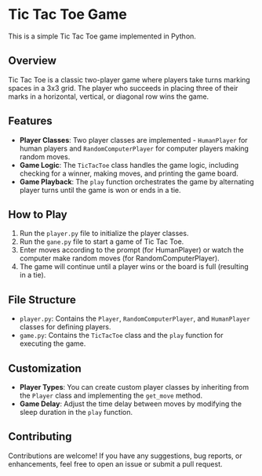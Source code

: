 # Tic Tac Toe Game

This is a simple Tic Tac Toe game implemented in Python.

## Overview

Tic Tac Toe is a classic two-player game where players take turns marking spaces in a 3x3 grid. The player who succeeds in placing three of their marks in a horizontal, vertical, or diagonal row wins the game.

## Features

- **Player Classes**: Two player classes are implemented - `HumanPlayer` for human players and `RandomComputerPlayer` for computer players making random moves.
- **Game Logic**: The `TicTacToe` class handles the game logic, including checking for a winner, making moves, and printing the game board.
- **Game Playback**: The `play` function orchestrates the game by alternating player turns until the game is won or ends in a tie.

## How to Play

1. Run the `player.py` file to initialize the player classes.
2. Run the `gane.py` file to start a game of Tic Tac Toe.
3. Enter moves according to the prompt (for HumanPlayer) or watch the computer make random moves (for RandomComputerPlayer).
4. The game will continue until a player wins or the board is full (resulting in a tie).

## File Structure

- `player.py`: Contains the `Player`, `RandomComputerPlayer`, and `HumanPlayer` classes for defining players.
- `game.py`: Contains the `TicTacToe` class and the `play` function for executing the game.

## Customization

- **Player Types**: You can create custom player classes by inheriting from the `Player` class and implementing the `get_move` method.
- **Game Delay**: Adjust the time delay between moves by modifying the sleep duration in the `play` function.

## Contributing

Contributions are welcome! If you have any suggestions, bug reports, or enhancements, feel free to open an issue or submit a pull request.
